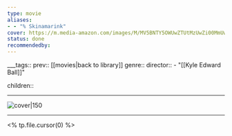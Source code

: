 ```yaml
---
type: movie
aliases:
- - "% Skinamarink"
cover: https://m.media-amazon.com/images/M/MV5BNTY5OWUwZTUtMzUwZi00MmUwLThiMGItNWJkODE2MjY4MTkyXkEyXkFqcGc@._V1_SX300.jpg
status: done
recommendedby:
---
```

___tags:: prev:: [[movies|back to library]]
genre::
director:: - "[[Kyle Edward Ball]]"
  
children::
___
![cover|150](https://m.media-amazon.com/images/M/MV5BNTY5OWUwZTUtMzUwZi00MmUwLThiMGItNWJkODE2MjY4MTkyXkEyXkFqcGc@._V1_SX300.jpg)
___
<% tp.file.cursor(0) %>
